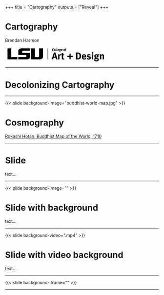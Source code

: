 +++
title = "Cartography"
outputs = ["Reveal"]
+++

# Cartography

Brendan Harmon

<img height="50px" src="lsu-coad-logo.png">

---

# Decolonizing Cartography

---

{{< slide background-image="buddhist-world-map.jpg" >}}

# Cosmography

[Rokashi Hotan, Buddhist Map of the World, 1710](https://g.co/arts/1Vug3pMVhGBYSySK9)

---

# Slide

text...

---

{{< slide background-image="" >}}
# Slide with background

text...

---

{{< slide background-video=".mp4" >}}
# Slide with video background

text...

---

{{< slide background-iframe="" >}}

---
